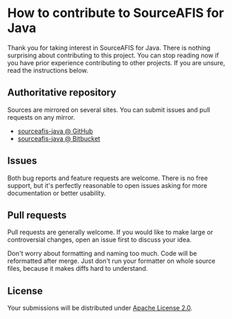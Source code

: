 <!--- Generated by scripts/configure.py --->
# How to contribute to SourceAFIS for Java

Thank you for taking interest in SourceAFIS for Java. There is nothing surprising about contributing to this project.
You can stop reading now if you have prior experience contributing to other projects.
If you are unsure, read the instructions below.

## Authoritative repository

Sources are mirrored on several sites. You can submit issues and pull requests on any mirror.

* [sourceafis-java @ GitHub](https://github.com/robertvazan/sourceafis-java)
* [sourceafis-java @ Bitbucket](https://bitbucket.org/robertvazan/sourceafis-java)

## Issues

Both bug reports and feature requests are welcome. There is no free support,
but it's perfectly reasonable to open issues asking for more documentation or better usability.

## Pull requests

Pull requests are generally welcome.
If you would like to make large or controversial changes, open an issue first to discuss your idea.

Don't worry about formatting and naming too much. Code will be reformatted after merge.
Just don't run your formatter on whole source files, because it makes diffs hard to understand.

## License

Your submissions will be distributed under [Apache License 2.0](LICENSE).
